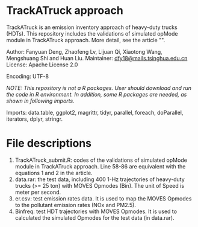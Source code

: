 # TrackATruck approach
TrackATruck is an emission inventory approach of heavy-duty trucks (HDTs). This repository includes the validations of simulated opMode module in TrackATruck approach. More detail, see the article "".

Author: Fanyuan Deng, Zhaofeng Lv, Lijuan Qi, Xiaotong Wang, Mengshuang Shi and Huan Liu.
Maintainer: dfy18@mails.tsinghua.edu.cn
License:  Apache License 2.0

Encoding: UTF-8

*NOTE: This repository is not a R packages. User should download and run the code in R environment. In addition, some R packages are needed, as shown in following imports.* 

Imports: data.table, ggplot2, magrittr, tidyr, parallel, foreach, doParallel, iterators, dplyr, stringr. 

# File descriptions
1. TrackATruck_submit.R: codes of the validations of simulated opMode module in TrackATruck approach. Line 58-86 are equivalent with the equations 1 and 2 in the article.
2. data.rar: the test data, including 400 1-Hz trajectories of heavy-duty trucks (>= 25 ton) with MOVES Opmodes (Bin). The unit of Speed is meter per second.
3. er.csv: test emission rates data. It is used to map the MOVES Opmodes to the pollutant emission rates (NOx and PM2.5).
4. Binfreq: test HDT trajectories with MOVES Opmodes. It is used to calculated the simulated Opmodes for the test data (in data.rar).
